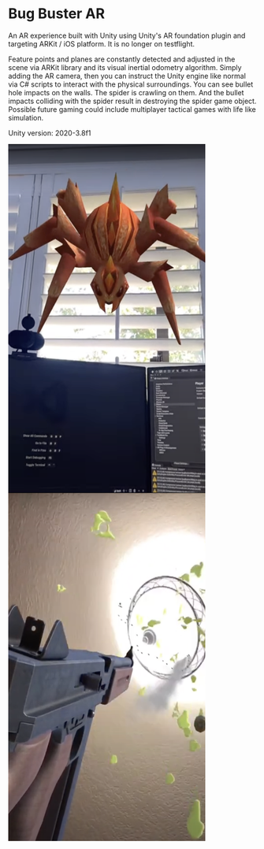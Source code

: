 <h1>Bug Buster AR</h1>

An AR experience built with Unity using Unity's AR foundation plugin and targeting ARKit / iOS platform. It is no longer on testflight.

Feature points and planes are constantly detected and adjusted in the scene via ARKit library and its visual inertial odometry algorithm. Simply adding the AR camera, then you can instruct the Unity engine like normal via C# scripts to interact with the physical surroundings. You can see bullet hole impacts on the walls. The spider is crawling on them. And the bullet impacts colliding with the spider result in destroying the spider game object. Possible future gaming could include multiplayer tactical games with life like simulation.

Unity version: 2020-3.8f1

<a href="https://youtu.be/9w2ZlQQWYpY">
 <img src="https://raw.githubusercontent.com/nohren/my-portfolio/master/_includes/bug_buster_spider.png" align="left" height="708" width="400" />
</a>
<a href="https://youtu.be/to9YY8NZZLI">
 <img src="https://raw.githubusercontent.com/nohren/my-portfolio/master/_includes/bug_buster_holes.png" align="left" height="708" width="400" />
</a>
